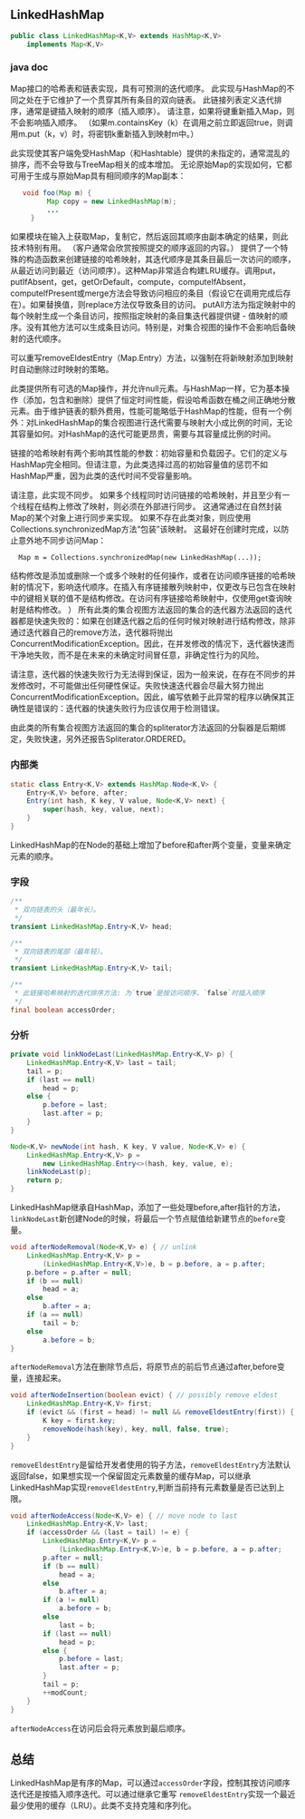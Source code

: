 ## LinkedHashMap

```java
public class LinkedHashMap<K,V> extends HashMap<K,V>
    implements Map<K,V>
```

### java doc

Map接口的哈希表和链表实现，具有可预测的迭代顺序。 此实现与HashMap的不同之处在于它维护了一个贯穿其所有条目的双向链表。 此链接列表定义迭代排序，通常是键插入映射的顺序（插入顺序）。 请注意，如果将键重新插入Map，则不会影响插入顺序。 （如果m.containsKey（k）在调用之前立即返回true，则调用m.put（k，v）时，将密钥k重新插入到映射m中。）

此实现使其客户端免受HashMap（和Hashtable）提供的未指定的，通常混乱的排序，而不会导致与TreeMap相关的成本增加。 无论原始Map的实现如何，它都可用于生成与原始Map具有相同顺序的Map副本：

```java
   void foo(Map m) {
         Map copy = new LinkedHashMap(m);
         ...
     }
```

如果模块在输入上获取Map，复制它，然后返回其顺序由副本确定的结果，则此技术特别有用。 （客户通常会欣赏按照提交的顺序返回的内容。）
提供了一个特殊的构造函数来创建链接的哈希映射，其迭代顺序是其条目最后一次访问的顺序，从最近访问到最近（访问顺序）。这种Map非常适合构建LRU缓存。调用put，putIfAbsent，get，getOrDefault，compute，computeIfAbsent，computeIfPresent或merge方法会导致访问相应的条目（假设它在调用完成后存在）。如果替换值，则replace方法仅导致条目的访问。 putAll方法为指定映射中的每个映射生成一个条目访问，按照指定映射的条目集迭代器提供键 - 值映射的顺序。没有其他方法可以生成条目访问。特别是，对集合视图的操作不会影响后备映射的迭代顺序。

可以重写removeEldestEntry（Map.Entry）方法，以强制在将新映射添加到映射时自动删除过时映射的策略。

此类提供所有可选的Map操作，并允许null元素。与HashMap一样，它为基本操作（添加，包含和删除）提供了恒定时间性能，假设哈希函数在桶之间正确地分散元素。由于维护链表的额外费用，性能可能略低于HashMap的性能，但有一个例外：对LinkedHashMap的集合视图进行迭代需要与映射大小成比例的时间，无论其容量如何。对HashMap的迭代可能更昂贵，需要与其容量成比例的时间。

链接的哈希映射有两个影响其性能的参数：初始容量和负载因子。它们的定义与HashMap完全相同。但请注意，为此类选择过高的初始容量值的惩罚不如HashMap严重，因为此类的迭代时间不受容量影响。

请注意，此实现不同步。 如果多个线程同时访问链接的哈希映射，并且至少有一个线程在结构上修改了映射，则必须在外部进行同步。 这通常通过在自然封装Map的某个对象上进行同步来实现。 如果不存在此类对象，则应使用Collections.synchronizedMap方法“包装”该映射。 这最好在创建时完成，以防止意外地不同步访问Map：

`​	Map m = Collections.synchronizedMap(new LinkedHashMap(...));`	

结构修改是添加或删除一个或多个映射的任何操作，或者在访问顺序链接的哈希映射的情况下，影响迭代顺序。在插入有序链接散列映射中，仅更改与已包含在映射中的键相关联的值不是结构修改。在访问有序链接哈希映射中，仅使用get查询映射是结构修改。 ）
所有此类的集合视图方法返回的集合的迭代器方法返回的迭代器都是快速失败的：如果在创建迭代器之后的任何时候对映射进行结构修改，除非通过迭代器自己的remove方法，迭代器将抛出ConcurrentModificationException。因此，在并发修改的情况下，迭代器快速而干净地失败，而不是在未来的未确定时间冒任意，非确定性行为的风险。

请注意，迭代器的快速失败行为无法得到保证，因为一般来说，在存在不同步的并发修改时，不可能做出任何硬性保证。失败快速迭代器会尽最大努力抛出ConcurrentModificationException。因此，编写依赖于此异常的程序以确保其正确性是错误的：迭代器的快速失败行为应该仅用于检测错误。

由此类的所有集合视图方法返回的集合的spliterator方法返回的分裂器是后期绑定，失败快速，另外还报告Spliterator.ORDERED。

### 内部类

```java
static class Entry<K,V> extends HashMap.Node<K,V> {
    Entry<K,V> before, after;
    Entry(int hash, K key, V value, Node<K,V> next) {
        super(hash, key, value, next);
    }
}
```

LinkedHashMap的在Node的基础上增加了before和after两个变量，变量来确定元素的顺序。

###  字段

```java
/**
 * 双向链表的头（最年长）。
 */
transient LinkedHashMap.Entry<K,V> head;

/**
 * 双向链表的尾部（最年轻）。
 */
transient LinkedHashMap.Entry<K,V> tail;

/**
 * 此链接哈希映射的迭代排序方法: 为`true`是按访问顺序，`false`时插入顺序
 */
final boolean accessOrder;
```

### 分析

```java
private void linkNodeLast(LinkedHashMap.Entry<K,V> p) {
    LinkedHashMap.Entry<K,V> last = tail;
    tail = p;
    if (last == null)
        head = p;
    else {
        p.before = last;
        last.after = p;
    }
}
```

```java
Node<K,V> newNode(int hash, K key, V value, Node<K,V> e) {
    LinkedHashMap.Entry<K,V> p =
        new LinkedHashMap.Entry<>(hash, key, value, e);
    linkNodeLast(p);
    return p;
}
```

LinkedHashMap继承自HashMap，添加了一些处理before,after指针的方法，`linkNodeLast`新创建Node的时候，将最后一个节点赋值给新建节点的`before`变量。

```java
void afterNodeRemoval(Node<K,V> e) { // unlink
    LinkedHashMap.Entry<K,V> p =
        (LinkedHashMap.Entry<K,V>)e, b = p.before, a = p.after;
    p.before = p.after = null;
    if (b == null)
        head = a;
    else
        b.after = a;
    if (a == null)
        tail = b;
    else
        a.before = b;
}
```

`afterNodeRemoval`方法在删除节点后，将原节点的前后节点通过after,before变量，连接起来。

```java
void afterNodeInsertion(boolean evict) { // possibly remove eldest
    LinkedHashMap.Entry<K,V> first;
    if (evict && (first = head) != null && removeEldestEntry(first)) {
        K key = first.key;
        removeNode(hash(key), key, null, false, true);
    }
}
```

`removeEldestEntry`是留给开发者使用的钩子方法，`removeEldestEntry`方法默认返回false，如果想实现一个保留固定元素数量的缓存Map，可以继承LinkedHashMap实现`removeEldestEntry`,判断当前持有元素数量是否已达到上限。

```java
void afterNodeAccess(Node<K,V> e) { // move node to last
    LinkedHashMap.Entry<K,V> last;
    if (accessOrder && (last = tail) != e) {
        LinkedHashMap.Entry<K,V> p =
            (LinkedHashMap.Entry<K,V>)e, b = p.before, a = p.after;
        p.after = null;
        if (b == null)
            head = a;
        else
            b.after = a;
        if (a != null)
            a.before = b;
        else
            last = b;
        if (last == null)
            head = p;
        else {
            p.before = last;
            last.after = p;
        }
        tail = p;
        ++modCount;
    }
}
```

`afterNodeAccess`在访问后会将元素放到最后顺序。

## 总结

LinkedHashMap是有序的Map，可以通过`accessOrder`字段，控制其按访问顺序迭代还是按插入顺序迭代。可以通过继承它重写 `removeEldestEntry`实现一个最近最少使用的缓存（LRU）。此类不支持克隆和序列化。

